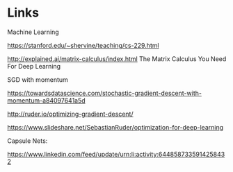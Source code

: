 # Links 
Machine Learning

https://stanford.edu/~shervine/teaching/cs-229.html

http://explained.ai/matrix-calculus/index.html       The Matrix Calculus You Need For Deep Learning

SGD with momentum

https://towardsdatascience.com/stochastic-gradient-descent-with-momentum-a84097641a5d

http://ruder.io/optimizing-gradient-descent/

https://www.slideshare.net/SebastianRuder/optimization-for-deep-learning

Capsule Nets:

https://www.linkedin.com/feed/update/urn:li:activity:6448587335914258432
